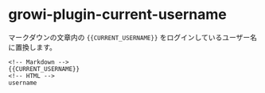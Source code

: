 # growi-plugin-current-username
マークダウンの文章内の `{{CURRENT_USERNAME}}` をログインしているユーザー名に置換します。

```
<!-- Markdown -->
{{CURRENT_USERNAME}}
<!-- HTML -->
username
```
